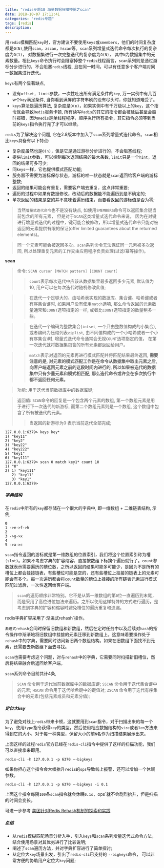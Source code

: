 ```yaml
---
title: "redis专题10 海量数据扫描神器之scan"
date: 2018-10-07 17:11:41
categories: "redis专题"
tags: [redis]
description:
---
```

用`redis`模糊匹配`key`时，官方建议不要使用`keys`或`smembers`，他们的时间复杂度都是`O(N)`,使用`scan`，`zscan`，`hscan`等。`scan`系列增量式迭代命令每次执行的复杂度为`O(1)`， 对数据集进行一次完整迭代的复杂度为`O(N)`， 其中`N`为数据集中的元素数量。相比`keys`命令执行时会阻塞掉整个`redis`线程而言，`scan`系列则是通过游标分步进行的，不会阻塞`redis`线程, 且在同一时间，可以有任意多个客户端对同一数据集进行迭代。
<!--more-->

`keys`有两个显著缺点,

- 没有`offset, limit`参数，一次性吐出所有满足条件的`key`, 万一实例中有几百w个`key`满足条件, 当你看到满屏的字符串刷的没有尽头时，你就知道难受了。
- `keys`算法是遍历算法, 复杂度是`O(n)`，如果实例中有千万级以上的`key`，这个指令就会导致`Redis`服务卡顿, 所有读写`Redis`的其它的指令都会被延后甚至会超时报错，因为`Redis`是单线程程序，顺序执行所有指令，其它指令必须等到当前的`keys`指令执行完了才可以继续。

`redis`为了解决这个问题, 它在2.8版本中加入了`scan`系列增量式迭代命令。`scan`相比`keys`具备有以下特点:

- 复杂度虽然也是`O(n)`，但是它是通过游标分步进行的，不会阻塞线程;
- 提供`limit`参数，可以控制每次返回结果的最大条数, `limit`只是一个`hint`，返回的结果可多可少;
- 同`keys`一样，它也提供模式匹配功能;
- 服务器不需要为游标保存状态，游标的唯一状态就是`scan`返回给客户端的游标整数;
- 返回的结果可能会有重复，需要客户端去重复，这点非常重要;
- 遍历的过程中如果有数据修改，改动后的数据能不能遍历到是不确定的;
- 单次返回的结果是空的并不意味着遍历结束，而要看返回的游标值是否为零;

> 当然`增量式迭代命令`也不是没有缺点, 如使用`SMEMBERS`命令可以返回集合键当前包含的所有元素， 但是对于`SCAN`这类增量式迭代命令来说， 因为在对键进行增量式迭代的过程中，键可能会被修改，所以增量式迭代命令只能对被返回的元素提供有限的保证(offer limited guarantees about the returned elements)。

> 同一个元素可能会被返回多次。`scan`系列命令无法保证同一元素被多次返回, 所以处理重复元素的工作交由应用程序负责处理(过滤/幂等操作)。

**scan**
> 命令: `SCAN cursor [MATCH pattern] [COUNT count]`
> > `count`表示每次迭代中应该从数据集里最多返回多少元素, 默认值为10, 用户可以在每次迭代时随机修改此值;

> > 在迭代一个足够大的、由哈希表实现的数据库、集合键、哈希键或者有序集合键时, 如果用户没有使用`match`选项, 那么命令返回的元素数量通常和`COUNT`选项指定的一样, 或者比`COUNT`选项指定的数量稍多一些。

> > 在迭代一个编码为整数集合(`intset`, 一个只由整数值构成的小集合), 或者编码为压缩列表`ziplist`, 由不同值构成的一个小哈希或者一个小有序集合)时, 增量式迭代命令通常会无视`COUNT`选项指定的值， 在第一次迭代就将数据集包含的所有元素都返回给用户。

> > `match`表示对返回的元素再进行模式匹配并将匹配结果最终返回, **需要注意的是, 对元素的模式匹配工作是在命令从数据集中取出元素之后, 向客户端返回元素之前的这段时间内进行的, 所以如果被迭代的数据集中只有少量元素和模式相匹配, 那么迭代命令或许会在多次执行中都不返回任何元素。**

> 功能: 用于迭代当前数据库中的数据库键;

> 返回值: `SCAN`命令的回复是一个包含两个元素的数组, 第一个数组元素是用于进行下一次迭代的新游标, 而第二个数组元素则是一个数组, 这个数组中包含了所有被迭代的元素。
> > 当返回的新游标为0 表示当前迭代全部完成;

```shell
127.0.0.1:6379> keys key*
1) "key11"
2) "key2"
3) "key22"
4) "key222"
5) "key1"
6) "key111"
127.0.0.1:6379> scan 0 match key1* count 10
1) "0"
2) 1) "key111"
   2) "key11"
   3) "key1"
127.0.0.1:6379>
```

##### 字典结构
在`redis`中所有的`key`都存储在一个很大的字典中, 即一维数组 + 二维链表结构, 示例,
```shell
0
1 ->e->f->h
2
3 ->g->x
4
5 ->a->c
```
`scan`指令返回的游标就是第一维数组的位置索引，我们将这个位置索引称为槽`(slot)`。如果不考虑字典的扩容缩容，直接按数组下标挨个遍历就行了。`count`参数就表示需要遍历的槽位数，之所以返回的结果可能多可能少，是因为不是所有的槽位上都会挂接链表，有些槽位可能是空的，还有些槽位上挂接的链表上的元素可能会有多个。每一次遍历都会将`count`数量的槽位上挂接的所有链表元素进行模式匹配过滤后，一次性返回给客户端。

> `scan`的遍历顺序非常特别。它不是从第一维数组的第`0`位一直遍历到末尾，而是采用了高位进位加法来遍历。之所以使用这样特殊的方式进行遍历，是考虑到字典的扩容和缩容时避免槽位的遍历重复和遗漏。

redis字典扩容采用了·渐进式rehash`操作。

`渐进式rehash`会同时保留旧数组和新数组，然后在定时任务中以及后续对`hash`的指令操作中渐渐地将旧数组中挂接的元素迁移到新数组上。这意味着要操作处于`rehash`中的字典，需要同时访问新旧两个数组结构。如果在旧数组下面找不到元素，还需要去新数组下面去寻找。

`scan`也需要考虑这个问题，对与`rehash`中的字典，它需要同时扫描新旧槽位，然后将结果融合后返回给客户端。

`scan`系列命令目前共计4条,
> `SCAN`  命令用于迭代当前数据库中的数据库键;
> `SSCAN` 命令用于迭代集合键中的元素;
> `HSCAN` 命令用于迭代哈希键中的键值对;
> `ZSCAN` 命令用于迭代有序集合中的元素(包括元素成员和元素分值);

##### 定位大key
为了避免对线上`redis`带来卡顿，这就要用到`scan`指令，对于扫描出来的每一个`key`，使用`type`指令获得`key`的类型，然后使用相应数据结构的`size`或者`len`方法来得到它的大小，对于每一种类型，保留大小的前`N`名作为扫描结果展示出来。

上面这样的过程`redis`官方已经在`redis-cli`指令中提供了这样的扫描功能，我们可以直接拿来即用。
```shell
redis-cli -h 127.0.0.1 -p 6370 –-bigkeys
```

如果你担心这个指令会大幅抬升`redis`的`ops`导致线上报警，还可以增加一个休眠参数。
```shell
redis-cli -h 127.0.0.1 -p 6370 –-bigkeys -i 0.1
```

上面这个指令每隔`100`条`scan`指令就会休眠`0.1s, `ops`就不会剧烈抬升，但是扫描的时间会变长。

可进一步参考 [美团针对Redis Rehash机制的探索和实践](https://mp.weixin.qq.com/s/ufoLJiXE0wU4Bc7ZbE9cDQ)

##### 总结
- 从`redis`模糊匹配场景分析入手，引入`keys`和`scan`系列增量迭代式命令方法，结合使用场景对其优劣进行了比较说明;
- 阐述了`scan`遍历方法，并对字典扩容进行了简单探讨;
- 从定位大`key`场景出发，引出了`redis-cli`已支持的 `--bigkeys`命令， 可以非常方便的协助用户定位大`key`问题;
